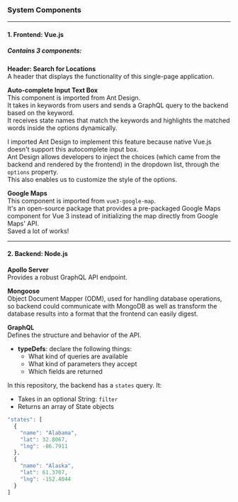 ### System Components

---

#### 1. Frontend: Vue.js

##### Contains 3 components:

**Header: Search for Locations**  
A header that displays the functionality of this single-page application.

**Auto-complete Input Text Box**  
This component is imported from Ant Design.  
It takes in keywords from users and sends a GraphQL query to the backend based on the keyword.  
It receives state names that match the keywords and highlights the matched words inside the options dynamically.  

I imported Ant Design to implement this feature because native Vue.js doesn't support this autocomplete input box.  
Ant Design allows developers to inject the choices (which came from the backend and rendered by the frontend) in the dropdown list, through the `options` property.  
This also enables us to customize the style of the options.

**Google Maps**  
This component is imported from `vue3-google-map`.  
It's an open-source package that provides a pre-packaged Google Maps component for Vue 3 instead of initializing the map directly from Google Maps' API.  
Saved a lot of works!

---

#### 2. Backend: Node.js

**Apollo Server**  
Provides a robust GraphQL API endpoint.

**Mongoose**  
Object Document Mapper (ODM), used for handling database operations,  
so backend could communicate with MongoDB as well as transform the database results into a format that the frontend can easily digest.

**GraphQL**  
Defines the structure and behavior of the API.

- **typeDefs**: declare the following things:
  - What kind of queries are available
  - What kind of parameters they accept
  - Which fields are returned

In this repository, the backend has a `states` query. It:

- Takes in an optional String: `filter`
- Returns an array of State objects

```js
"states": [
  {
    "name": "Alabama",
    "lat": 32.8067,
    "lng": -86.7911
  },
  {
    "name": "Alaska",
    "lat": 61.3707,
    "lng": -152.4044
  }
]

